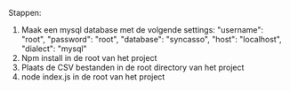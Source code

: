 Stappen:

1. Maak een mysql database met de volgende settings:
   "username": "root",
   "password": "root",
   "database": "syncasso",
   "host": "localhost",
   "dialect": "mysql"
2. Npm install in de root van het project
3. Plaats de CSV bestanden in de root directory van het project
4. node index.js in de root van het project
